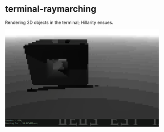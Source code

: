 # terminal-raymarching
Rendering 3D objects in the terminal; Hillarity ensues.

![Box Frame](./gifs/TR-cube.gif)
